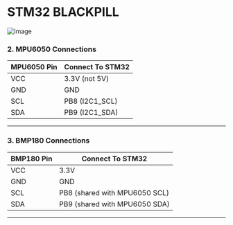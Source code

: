 # STM32 BLACKPILL
![image](https://github.com/user-attachments/assets/b69bff74-bfac-4742-854b-530741030c5f)





### 2. **MPU6050 Connections**
| MPU6050 Pin | Connect To STM32 |
|-------------|------------------|
| VCC         | 3.3V (not 5V)    |
| GND         | GND              |
| SCL         | PB8 (I2C1_SCL)   |
| SDA         | PB9 (I2C1_SDA)   |

---

### 3. **BMP180 Connections**
| BMP180 Pin  | Connect To STM32 |
|--------------|------------------|
| VCC          | 3.3V             |
| GND          | GND              |
| SCL          | PB8 (shared with MPU6050 SCL) |
| SDA          | PB9 (shared with MPU6050 SDA) |

---
